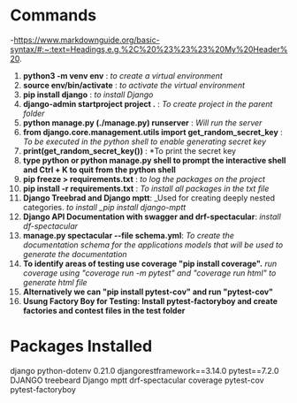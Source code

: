 # Commands

-https://www.markdownguide.org/basic-syntax/#:~:text=Headings,e.g.%2C%20%23%23%23%20My%20Header%20.

1. **python3 -m venv env** : _to create a virtual environment_
2. **source env/bin/activate** : _to activate the virtual environment_
3. **pip install django** : _to install Django_
4. **django-admin startproject project .** : _To create project in the parent folder_
5. **python manage.py (./manage.py) runserver** : _Will run the server_
6. **from django.core.management.utils import get_random_secret_key** : _To be executed in the python shell to enable generating secret key_
7. **print(get_random_secret_key())** : \*To print the secret key
8. **type python or python manage.py shell to prompt the interactive shell and Ctrl + K to quit from the python shell**
9. **pip freeze > requirements.txt** : _to log the packages on the project_
10. **pip install -r requirements.txt** : _To install all packages in the txt file_
11. **Django Treebrad and Django mptt**: \_Used for creating deeply nested categories. _to install \_pip install django-mptt_
12. **Django API Documentation with swagger and drf-spectacular**: *install df-spectacular*
13. **manage.py spectacular --file schema.yml**: *To create the documentation schema for the applications models that will be used to generate the documentation*
14. **To identify areas of testing use coverage "pip install coverage".** *run coverage using "coverage run -m pytest" and "coverage run html" to generate html file*
15. **Alternatively we can "pip install pytest-cov" and run "pytest-cov"**
16. **Usung Factory Boy for Testing: Install pytest-factoryboy and create factories and contest files in the test folder**

# Packages Installed

django
python-dotenv 0.21.0
djangorestframework==3.14.0
pytest==7.2.0
DJANGO treebeard
Django mptt
drf-spectacular
coverage
pytest-cov
pytest-factoryboy
